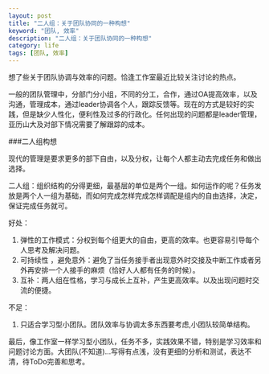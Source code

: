```yaml
---
layout: post
title: "二人组：关于团队协同的一种构想"
keyword: "团队, 效率"
description: "二人组：关于团队协同的一种构想"
category: life
tags: [团队, 效率]
---
```


想了些关于团队协调与效率的问题。恰逢工作室最近比较关注讨论的热点。

一般的团队管理中，分部门分小组，不同的分工，合作，通过OA提高效率，以及沟通，管理成本，通过leader协调各个人，跟踪反馈等。现在的方式是较好的实践，但是缺少人性化，便利性及过多的行政化。任何出现的问题都是leader管理，亚历山大及对部下情况需要了解跟踪的成本。

###二人组构想

现代的管理是要求更多的部下自由，以及分权，让每个人都主动去完成任务和做出选择。

二人组：组织结构的分得更细，最基层的单位是两个一组。如何运作的呢？任务发放是两个人一组为基础，而如何完成怎样完成怎样调配是组内的自由选择，决定，保证完成任务就可。

好处：
1. 弹性的工作模式：分权到每个组更大的自由，更高的效率。也更容易引导每个人思考及解决问题。
2. 可持续性 ，避免意外：避免了当任务接手者出现意外时交接及中断工作或者另外再安排一个人接手的麻烦（恰好人人都有任务的时候）。
3. 互补：两人组在性格，学习与成长上互补，产生更高效率。以及出现问题时交流的便捷。

不足：
1. 只适合学习型小团队。团队效率与协调太多东西要考虑,小团队较简单结构。


最后，像工作室一样学习型小团队，任务不多，实践效果不错，特别是学习效率和问题讨论方面。大团队(不知道)...写得有点浅，没有更细的分析和测试，表达不清，待ToDo完善和思考。